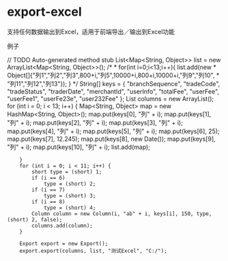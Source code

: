 # export-excel
支持任何数据输出到Excel，适用于前端导出／输出到Excel功能

例子

// TODO Auto-generated method stub
		List<Map<String, Object>> list = new ArrayList<Map<String, Object>>();
		/*
		 * for(int i=0;i<13;i++){ list.add(new
		 * Object[]{"列1","列2","列3",800+i,"列5",10000+i,800+i,10000+i,"列9","列10",
		 * "列11","列12","列13"}); }
		 */
		String[] keys = { "branchSequence", "tradeCode", "tradeStatus", "traderDate", "merchantId", "userInfo",
				"totalFee", "userFee", "userFee1", "userFe23e", "user232Fee" };
		List<Column> columns = new ArrayList<Column>();
		for (int i = 0; i < 13; i++) {
			Map<String, Object> map = new HashMap<String, Object>();
			map.put(keys[0], "列" + i);
			map.put(keys[1], "列" + i);
			map.put(keys[2], "列" + i);
			map.put(keys[3], "列" + i);
			map.put(keys[4], "列" + i);
			map.put(keys[5], "列" + i);
			map.put(keys[6], 25);
			map.put(keys[7], 12.245);
			map.put(keys[8], new Date());
			map.put(keys[9], "列" + i);
			map.put(keys[10], "列" + i);
			list.add(map);

		}
		for (int i = 0; i < 11; i++) {
			short type = (short) 1;
			if (i == 6)
				type = (short) 2;
			if (i == 7)
				type = (short) 3;
			if (i == 8)
				type = (short) 4;
			Column column = new Column(i, "ab" + i, keys[i], 150, type, (short) 2, false);
			columns.add(column);
		}

		Export export = new Export();
		export.export(columns, list, "测试Excel", "C:/");
